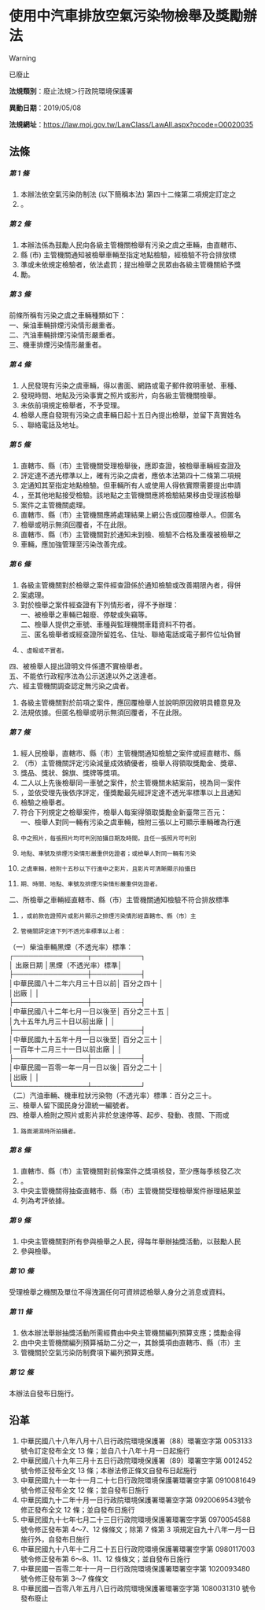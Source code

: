 # 使用中汽車排放空氣污染物檢舉及獎勵辦法


> [!WARNING]
> 已廢止


**法規類別**：廢止法規＞行政院環境保護署

**異動日期**：2019/05/08  

**法規網址**：https://law.moj.gov.tw/LawClass/LawAll.aspx?pcode=O0020035



## 法條
##### 第 1 條
1. 本辦法依空氣污染防制法 (以下簡稱本法) 第四十二條第二項規定訂定之
1. 。

##### 第 2 條
1. 本辦法係為鼓勵人民向各級主管機關檢舉有污染之虞之車輛，由直轄市、
1. 縣 (市) 主管機關通知被檢舉車輛至指定地點檢驗，經檢驗不符合排放標
1. 準或未依規定檢驗者，依法處罰；提出檢舉之民眾由各級主管機關給予獎
1. 勵。

##### 第 3 條
前條所稱有污染之虞之車輛種類如下：  
一、柴油車輛排煙污染情形嚴重者。  
二、汽油車輛排煙污染情形嚴重者。  
三、機車排煙污染情形嚴重者。

##### 第 4 條
1. 人民發現有污染之虞車輛，得以書面、網路或電子郵件敘明車號、車種、
1. 發現時間、地點及污染事實之照片或影片，向各級主管機關檢舉。
1. 未依前項規定檢舉者，不予受理。
1. 檢舉人應自發現有污染之虞車輛日起十五日內提出檢舉，並留下真實姓名
1. 、聯絡電話及地址。

##### 第 5 條
1. 直轄市、縣（市）主管機關受理檢舉後，應即查證，被檢舉車輛經查證及
1. 評定達不透光標準以上，確有污染之虞者，應依本法第四十二條第二項規
1. 定通知其至指定地點檢驗。但車輛所有人或使用人得依實際需要提出申請
1. ，至其他地點接受檢驗。該地點之主管機關應將檢驗結果移由受理該檢舉
1. 案件之主管機關處理。
1. 直轄市、縣（市）主管機關應將處理結果上網公告或回覆檢舉人。但匿名
1. 檢舉或明示無須回覆者，不在此限。
1. 直轄市、縣（市）主管機關對於通知未到檢、檢驗不合格及重複被檢舉之
1. 車輛，應加強管理至污染改善完成。

##### 第 6 條
1. 各級主管機關對於檢舉之案件經查證係於通知檢驗或改善期限內者，得併
1. 案處理。
1. 對於檢舉之案件經查證有下列情形者，得不予辦理：  
一、被檢舉之車輛已報廢、停駛或失竊等。  
二、檢舉人提供之車號、車種與監理機關車籍資料不符者。  
三、匿名檢舉者或經查證所留姓名、住址、聯絡電話或電子郵件位址偽冒
1.     、虛報或不實者。  
四、被檢舉人提出證明文件係遭不實檢舉者。  
五、不能依行政程序法為公示送達以外之送達者。  
六、經主管機關調查認定無污染之虞者。
1. 各級主管機關對於前項之案件，應回覆檢舉人並說明原因敘明具體意見及
1. 法規依據。但匿名檢舉或明示無須回覆者，不在此限。

##### 第 7 條
1. 經人民檢舉，直轄市、縣（市）主管機關通知檢驗之案件或經直轄市、縣
1. （市）主管機關評定污染減量成效績優者，檢舉人得領取獎勵金、獎章、
1. 獎品、獎狀、錦旗、獎牌等獎項。
1. 二人以上先後檢舉同一車號之案件，於主管機關未結案前，視為同一案件
1. ，並依受理先後依序評定，僅獎勵最先經評定達不透光率標準以上且通知
1. 檢驗之檢舉者。
1. 符合下列規定之檢舉案件，檢舉人每案得領取獎勵金新臺幣三百元：  
一、檢舉人對同一輛有污染之虞車輛，檢附三張以上可顯示車輛確為行進
1.     中之照片，每張照片均可判別拍攝日期及時間，且任一張照片可判別
1.     地點、車號及排煙污染情形嚴重供佐證者；或檢舉人對同一輛有污染
1.     之虞車輛，檢附十五秒以下行進中之影片，且影片可清晰顯示拍攝日
1.     期、時間、地點、車號及排煙污染情形嚴重供佐證者。  
二、所檢舉之車輛經直轄市、縣（市）主管機關通知檢驗不符合排放標準
1.     ，或前款佐證照片或影片顯示之排煙污染情形經直轄市、縣（市）主
1.     管機關評定達下列不透光率標準以上者：  
（一）柴油車輛黑煙（不透光率）標準：  
      ┌───────────────┬──────────┐  
      │          出廠日期            │黑煙（不透光率）標準│  
      ├───────────────┼──────────┤  
      │中華民國八十二年六月三十日以前│    百分之四十      │  
      │出廠                          │                    │  
      ├───────────────┼──────────┤  
      │中華民國八十二年七月一日以後至│    百分之三十五    │  
      │九十五年九月三十日以前出廠    │                    │  
      ├───────────────┼──────────┤  
      │中華民國九十五年十月一日以後至│    百分之三十      │  
      │一百年十二月三十一日以前出廠  │                    │  
      ├───────────────┼──────────┤  
      │中華民國一百零一年一月一日以後│    百分之二十      │  
      │出廠                          │                    │  
      └───────────────┴──────────┘  
（二）汽油車輛、機車粒狀污染物（不透光率）標準：百分之三十。  
三、檢舉人留下國民身分證統一編號者。  
四、檢舉人檢附之照片或影片非於怠速停等、起步、發動、夜間、下雨或
1.     路面潮濕時所拍攝者。

##### 第 8 條
1. 直轄市、縣（市）主管機關對前條案件之獎項核發，至少應每季核發乙次
1. 。
1. 中央主管機關得抽查直轄市、縣（市）主管機關受理檢舉案件辦理結果並
1. 列為考評依據。

##### 第 9 條
1. 中央主管機關對所有參與檢舉之人民，得每年舉辦抽獎活動，以鼓勵人民
1. 參與檢舉。

##### 第 10 條
受理檢舉之機關及單位不得洩漏任何可資辨認檢舉人身分之消息或資料。

##### 第 11 條
1. 依本辦法舉辦抽獎活動所需經費由中央主管機關編列預算支應；獎勵金得
1. 由中央主管機關編列預算補助二分之一，其餘獎項由直轄市、縣（市）主
1. 管機關於空氣污染防制費項下編列預算支應。

##### 第 12 條
本辦法自發布日施行。

## 沿革
1. 中華民國八十八年八月十八日行政院環境保護署（88）環署空字第 0053133  號令訂定發布全文 13 條；並自八十八年十月一日起施行
1. 中華民國八十九年三月十五日行政院環境保護署（89）環署空字第 0012452  號令修正發布全文 13 條；本辦法修正條文自發布日起施行
1. 中華民國九十一年十一月二十七日行政院環境保護署環署空字第 0910081649 號令修正發布全文 12 條；並自發布日施行
1. 中華民國九十二年十月一日行政院環境保護署環署空字第 0920069543號令修正發布全文 12 條；並自發布日施行
1. 中華民國九十七年七月二十三日行政院環境保護署環署空字第 0970054588 號令修正發布第 4～7、12 條條文；除第 7  條第 3  項規定自九十八年一月一日施行外，自發布日施行
1. 中華民國九十八年十二月二十五日行政院環境保護署環署空字第 0980117003 號令修正發布第 6～8、11、12 條條文；並自發布日施行
1. 中華民國一百零二年十一月一日行政院環境保護署環署空字第 1020093480 號令修正發布第 3～7 條條文
1. 中華民國一百零八年五月八日行政院環境保護署環署空字第 1080031310 號令發布廢止
